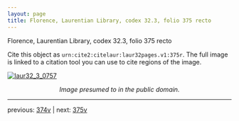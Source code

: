 ```yaml
---
layout: page
title: Florence, Laurentian Library, codex 32.3, folio 375 recto
---
```


Florence, Laurentian Library, codex 32.3, folio 375 recto

Cite this object as `urn:cite2:citelaur:laur32pages.v1:375r`.  The full image is linked to a citation tool you can use to cite regions of the image.

[![laur32_3_0757](http://www.homermultitext.org/iipsrv?IIIF=/project/homer/pyramidal/deepzoom/citelaur/laur32imgs/v1/laur32_3_0757.tif/full/800,/0/default.jpg)](http://www.homermultitext.org/ict2/?urn=urn:cite2:citelaur:laur32imgs.v1:laur32_3_0757) 

<p style="text-align: center; font-style: italic;">Image presumed to in the public domain.</p>

---

previous: [374v](../374v/) | next: [375v](../375v/)